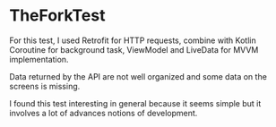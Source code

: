 # TheForkTest

For this test, I used Retrofit for HTTP requests, combine with Kotlin Coroutine for background task, ViewModel and LiveData for MVVM implementation.

Data returned by the API are not well organized and some data on the screens is missing.

I found this test interesting in general because it seems simple but it involves a lot of advances notions of development.
